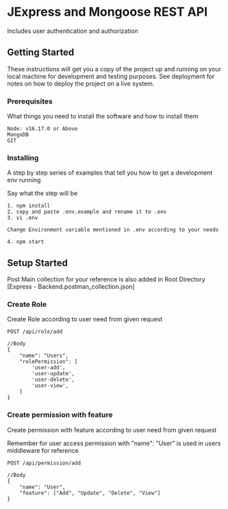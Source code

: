 # JExpress and Mongoose REST API #

Includes user authentication and authorization

## Getting Started

These instructions will get you a copy of the project up and running on your local machine for development and testing purposes. See deployment for notes on how to deploy the project on a live system.

### Prerequisites


What things you need to install the software and how to install them

```
Node: v16.17.0 or Above
MangoDB
GIT
```

### Installing ###

A step by step series of examples that tell you how to get a development env running

Say what the step will be

```
1. npm install
2. copy and paste .env.example and rename it to .env
3. vi .env

Change Environment variable mentioned in .env according to your needs

4. npm start
```

## Setup Started

Post Main collection for your reference is also added in Root Directory [Express - Backend.postman_collection.json]

### Create Role ###

Create Role according to user need from given request

```
POST /api/role/add

//Body
{
    "name": "Users",
    "rolePermission": [
        'user-add',
        'user-update',
        'user-delete',
        'user-view',
    ]
}
```

### Create permission with feature ###

Create permission with feature according to user need from given request

Remember for user access permission with "name": "User" is used in users middleware for reference 

```
POST /api/permission/add

//Body
{
    "name": "User",
    "feature": ["Add", "Update", "Delete", "View"]
}
```